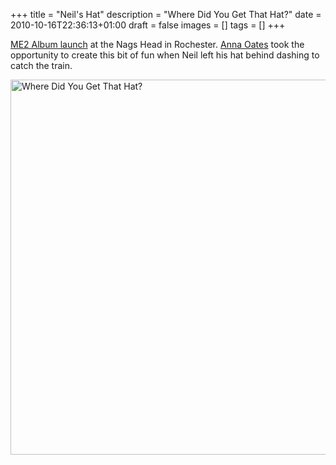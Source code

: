 +++
title = "Neil's Hat"
description = "Where Did You Get That Hat?"
date = 2010-10-16T22:36:13+01:00
draft = false
images = []
tags = []
+++

[ME2 Album launch]() at the Nags Head in Rochester. [Anna Oates](http://www.flickr.com/photos/annushka_74/ "Anna Oates : Flickr") took the opportunity to create this bit of fun when Neil left his hat behind dashing to catch the train.

<a data-flickr-embed="true" data-header="true" data-footer="true" href="https://www.flickr.com/photos/annushka_74/albums/72157625051297571" title="Where Did You Get That Hat?"><img src="https://live.staticflickr.com/4128/5086916016_481989bcbf_c.jpg" width="800" height="600" alt="Where Did You Get That Hat?"/></a><script async src="//embedr.flickr.com/assets/client-code.js" charset="utf-8"></script>
